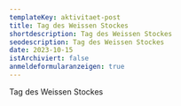 ```yaml
---
templateKey: aktivitaet-post
title: Tag des Weissen Stockes
shortdescription: Tag des Weissen Stockes
seodescription: Tag des Weissen Stockes
date: 2023-10-15
istArchiviert: false
anmeldeformularanzeigen: true
---
```

Tag des Weissen Stockes